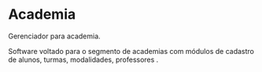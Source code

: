 # Academia
Gerenciador para academia.
<p>Software voltado para o segmento de academias com módulos de cadastro de alunos, turmas, modalidades, professores . </p>



